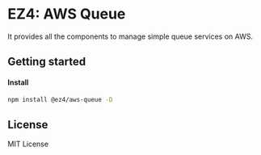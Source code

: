 # EZ4: AWS Queue

It provides all the components to manage simple queue services on AWS.

## Getting started

#### Install

```sh
npm install @ez4/aws-queue -D
```

## License

MIT License
